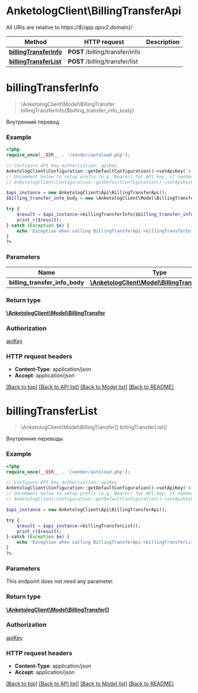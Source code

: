 # AnketologClient\BillingTransferApi

All URIs are relative to *https://${app.apiv2.domain}/*

Method | HTTP request | Description
------------- | ------------- | -------------
[**billingTransferInfo**](BillingTransferApi.md#billingTransferInfo) | **POST** /billing/transfer/info | 
[**billingTransferList**](BillingTransferApi.md#billingTransferList) | **POST** /billing/transfer/list | 


# **billingTransferInfo**
> \AnketologClient\Model\BillingTransfer billingTransferInfo($billing_transfer_info_body)



Внутренний перевод

### Example
```php
<?php
require_once(__DIR__ . '/vendor/autoload.php');

// Configure API key authorization: apiKey
AnketologClient\Configuration::getDefaultConfiguration()->setApiKey('x-anketolog-apikey', 'YOUR_API_KEY');
// Uncomment below to setup prefix (e.g. Bearer) for API key, if needed
// AnketologClient\Configuration::getDefaultConfiguration()->setApiKeyPrefix('x-anketolog-apikey', 'Bearer');

$api_instance = new AnketologClient\Api\BillingTransferApi();
$billing_transfer_info_body = new \AnketologClient\Model\BillingTransferInfoBody(); // \AnketologClient\Model\BillingTransferInfoBody | 

try {
    $result = $api_instance->billingTransferInfo($billing_transfer_info_body);
    print_r($result);
} catch (Exception $e) {
    echo 'Exception when calling BillingTransferApi->billingTransferInfo: ', $e->getMessage(), PHP_EOL;
}
?>
```

### Parameters

Name | Type | Description  | Notes
------------- | ------------- | ------------- | -------------
 **billing_transfer_info_body** | [**\AnketologClient\Model\BillingTransferInfoBody**](../Model/\AnketologClient\Model\BillingTransferInfoBody.md)|  |

### Return type

[**\AnketologClient\Model\BillingTransfer**](../Model/BillingTransfer.md)

### Authorization

[apiKey](../../README.md#apiKey)

### HTTP request headers

 - **Content-Type**: application/json
 - **Accept**: application/json

[[Back to top]](#) [[Back to API list]](../../README.md#documentation-for-api-endpoints) [[Back to Model list]](../../README.md#documentation-for-models) [[Back to README]](../../README.md)

# **billingTransferList**
> \AnketologClient\Model\BillingTransfer[] billingTransferList()



Внутренние переводы

### Example
```php
<?php
require_once(__DIR__ . '/vendor/autoload.php');

// Configure API key authorization: apiKey
AnketologClient\Configuration::getDefaultConfiguration()->setApiKey('x-anketolog-apikey', 'YOUR_API_KEY');
// Uncomment below to setup prefix (e.g. Bearer) for API key, if needed
// AnketologClient\Configuration::getDefaultConfiguration()->setApiKeyPrefix('x-anketolog-apikey', 'Bearer');

$api_instance = new AnketologClient\Api\BillingTransferApi();

try {
    $result = $api_instance->billingTransferList();
    print_r($result);
} catch (Exception $e) {
    echo 'Exception when calling BillingTransferApi->billingTransferList: ', $e->getMessage(), PHP_EOL;
}
?>
```

### Parameters
This endpoint does not need any parameter.

### Return type

[**\AnketologClient\Model\BillingTransfer[]**](../Model/BillingTransfer.md)

### Authorization

[apiKey](../../README.md#apiKey)

### HTTP request headers

 - **Content-Type**: application/json
 - **Accept**: application/json

[[Back to top]](#) [[Back to API list]](../../README.md#documentation-for-api-endpoints) [[Back to Model list]](../../README.md#documentation-for-models) [[Back to README]](../../README.md)

